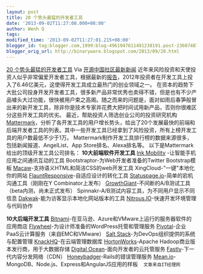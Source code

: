 ```yaml
---
layout: post
title: 20 个势头最猛的开发者工具
date: '2013-09-02T11:27:00.000+08:00'
author: Wenh Q
tags:
modified_time: '2013-09-02T11:27:01.215+08:00'
blogger_id: tag:blogger.com,1999:blog-4961947611491238191.post-2360748761511798685
blogger_orig_url: http://binaryware.blogspot.com/2013/09/20.html
---
```

[
20
个势头最猛的开发者工具](http://www.oschina.net/news/43791/top-developer-tools)
Via [开源中国社区最新新闻](http://www.oschina.net/?from=rss)
近年来风险投资和天使投资人似乎非常偏爱开发者工具，根据最新的[报告](http://venturebeat.com/2013/06/04/why-investors-should-make-it-rain-on-developer-tools/)，2012年投资者在开发工具上投入了6.46亿美元，这使得开发工具成立最热门的创业领域之一。
在资本的趋势下大批公司投身开发开发者工具，很多新产品非常优秀也卖得不错，但是也有不少产品噱头大过功能，很快被用户束之高阁。随之而来的问题是，面对如雨后春笋般冒出来的新开发工具，除非你是技术专家并花费大把时间试用新产品，否则你很难区分这些开发工具的优劣。
最近，帮助投资人筛选创业公司的投资研究机构[Mattermark](http://mattermark.com/)，分析了各开发工具的用户增长势头，给出了20个发展最快的前端和后端开发者工具的列表。其中一些开发工具已经拿到了风险投资，所有上榜开发工具的用户数最低不少于1万。
Mattermark制作开发工具排行榜的数据来源很多，包括新闻报道、AngelList、App
Store排名、Alexa排名等。
以下是Mattermark给出的顶级开发工具公司排名：
**10大前端软件开发工具**
[Ink Mobility](http://inkmobility.com/)
-让智能手机应用之间通讯互动的工具
Bootstraptor-为Web开发者准备的Twitter Bootstrap模板
[Macaw](http://macaw.co/)-支持语义HTML和简洁CSS的web开发工具
XingCloud-"一键"本地化你的网站
[FlauntResponsive](http://flauntresponsive.com/)-自适应设计的转化工具
[Statuspage.io](http://statuspage.io/)-简单的宕机沟通工具（刚刚在Y
Combinator上发布）
[GrowthGiant](http://growthgiant.com/)-不间断的A/B测试工具（beta内测，尚未正式发布）
Spinnakr-A/B测试内容工具，为不同用户显示不同信息
[Dakwak](https://dakwak.com/)-能为访客显示本地化网站版本的工具
[Nitrous.IO](http://nitrous.io/)-快速开发环境管理与代码协作

**10大后端开发工具**
[Bitnami](http://bitnami.com/)-在亚马逊、Azure和VMware上运行的服务器软件的应用商店
[Flywheel](http://gopivotal.com/)-为设计师准备的WordPress托管和管理服务
[Pivotal](http://gopivotal.com/)-企业PaaS云计算服务（来自EMC和VMware）
[Salt Stack](http://saltstack.org/)-为DevOps组织提供的系统与配置管理
[KnackHQ](http://knackhq.com/)-在云端管理数据库
[HortonWorks](http://www.ctocio.com/ccnews/10798.html)-Apache
Hadoop商业版本发行商，用于大数据存储
[Digital Ocean](http://digitalocean.com/)-面向开发者的云托管服务
[Fastly](http://fastly.com/)-下一代内容分发网络（CDN）
[Honeybadger](https://www.honeybadger.io/%E2%80%8E)-Rails的错误管理服务
[Mean.io](http://mean.io/)-MongoDB、Node.js、Express和AngularJS应用的样板
` `
`文章来自IT经理网`
